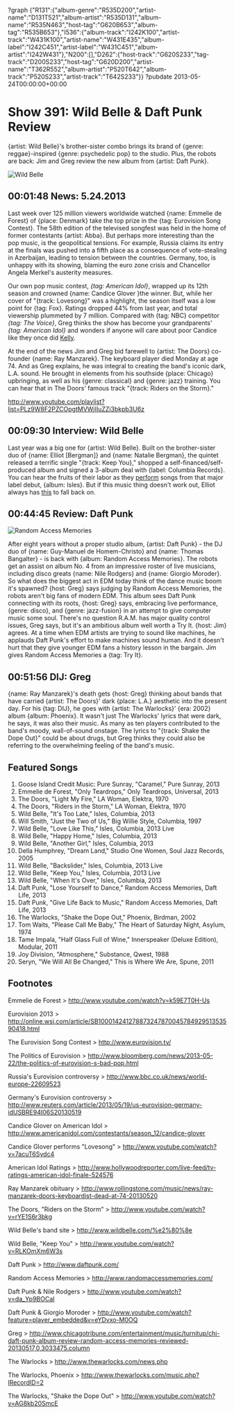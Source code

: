 ?graph {"R131":{"album-genre":"R535D200","artist-name":"D131T521","album-artist":"R535D131","album-name":"R535N463","host-tag":"G620B653","album-tag":"R535B653"},"I536":{"album-track":"I242K100","artist-track":"W431K100","artist-name":"W431E435","album-label":"I242C451","artist-label":"W431C451","album-artist":"I242W431"},"N200":[],"D262":{"host-track":"G620S233","tag-track":"D200S233","host-tag":"G620D200","artist-name":"T362R552","album-artist":"P520T642","album-track":"P520S233","artist-track":"T642S233"}}
?pubdate 2013-05-24T00:00:00+00:00

# Show 391: Wild Belle & Daft Punk Review

{artist: Wild Belle}'s brother-sister combo brings its brand of {genre: reggae}-inspired {genre: psychedelic pop} to the studio. Plus, the robots are back: Jim and Greg review the new album from {artist: Daft Punk}.

![Wild Belle](http://static.soundopinions.org/images/2013/wildbelle.jpg)

## 00:01:48 News: 5.24.2013
Last week over 125 million viewers worldwide watched {name: Emmelie de Forest} of {place: Denmark} take the top prize in the {tag: Eurovision Song Contest}. The 58th edition of the televised songfest was held in the home of former contestants {artist: Abba}. But perhaps more interesting than the pop music, is the geopolitical tensions. For example, Russia claims its entry at the finals was pushed into a fifth place as a consequence of vote-stealing in Azerbaijan, leading to tension between the countries. Germany, too, is unhappy with its showing, blaming the euro zone crisis and Chancellor Angela Merkel's austerity measures.

Our own pop music contest, *{tag: American Idol}*, wrapped up its 12th season and crowned {name: Candice Glover }the winner. But, while her cover of "{track: Lovesong}" was a highlight, the season itself was a low point for {tag: Fox}. Ratings dropped 44% from last year, and total viewership plummeted by 7 million. Compared with {tag: NBC} competitor *{tag: The Voice}*, Greg thinks the show has become your grandparents' *{tag: American Idol}* and wonders if anyone will care about poor Candice like they once did [Kelly](http://www.kellyclarkson.com/).

At the end of the news Jim and Greg bid farewell to {artist: The Doors} co-founder {name: Ray Manzarek}. The keyboard player died Monday at age 74. And as Greg explains, he was integral to creating the band's iconic dark, L.A. sound. He brought in elements from his southside {place: Chicago} upbringing, as well as his {genre: classical} and {genre: jazz} training. You can hear that in The Doors' famous track "{track: Riders on the Storm}."

http://www.youtube.com/playlist?list=PLz9W8F2PZCOpgtMVWjIIuZZi3bkpb3U6z

## 00:09:30 Interview: Wild Belle
Last year was a big one for {artist: Wild Belle}. Built on the brother-sister duo of {name: Elliot [Bergman]} and {name: Natalie Bergman}, the quintet released a terrific single "{track: Keep You}," shopped a self-financed/self-produced album and signed a 3-album deal with {label: Columbia Records}. You can hear the fruits of their labor as they [perform](http://www.youtube.com/playlist?list=PLz9W8F2PZCOpgtMVWjIIuZZi3bkpb3U6z) songs from that major label debut, {album: Isles}. But if this music thing doesn't work out, Elliot always has [this](http://www.flickr.com/photos/davidsampson/sets/72157623171397039/comments/) to fall back on.

## 00:44:45 Review: Daft Punk
![Random Access Memories](http://is5.mzstatic.com/image/thumb/Music2/v4/0c/8c/4a/0c8c4a84-465f-ee54-d999-eb0743d224ef/source/600x600bb.jpg "5468295/617154241")

After eight years without a proper studio album, {artist: Daft Punk} - the DJ duo of {name: Guy-Manuel de Homem-Christo} and {name: Thomas Bangalter} - is back with {album: Random Access Memories}. The robots get an assist on album No. 4 from an impressive roster of live musicians, including disco greats {name: Nile Rodgers} and {name: Giorgio Moroder}. So what does the biggest act in EDM today think of the dance music boom it's spawned? {host: Greg} says judging by Random Access Memories, the robots aren't big fans of modern EDM. This album sees Daft Punk connecting with its roots, {host: Greg} says, embracing live performance, {genre: disco}, and {genre: jazz-fusion} in an attempt to give computer music some soul. There's no question R.A.M. has major quality control issues, Greg says, but it's an ambitious album well worth a Try It. {host: Jim} agrees. At a time when EDM artists are trying to sound like machines, he applauds Daft Punk's effort to make machines sound human. And it doesn't hurt that they give younger EDM fans a history lesson in the bargain. Jim gives Random Access Memories a {tag: Try It}.

## 00:51:56 DIJ: Greg
{name: Ray Manzarek}'s death gets {host: Greg} thinking about bands that have carried {artist: The Doors}' dark {place: L.A.} aesthetic into the present day. For his {tag: DIJ}, he goes with {artist: The Warlocks}' {era: 2002} album {album: Phoenix}. It wasn't just The Warlocks' lyrics that were dark, he says, it was also their music. As many as ten players contributed to the band's moody, wall-of-sound onstage. The lyrics to "{track: Shake the Dope Out}" could be about drugs, but Greg thinks they could also be referring to the overwhelming feeling of the band's music.

## Featured Songs
1. Goose Island Credit Music: Pure Sunray, "Caramel," Pure Sunray, 2013
2. Emmelie de Forest, "Only Teardrops," Only Teardrops, Universal, 2013
3. The Doors, "Light My Fire," LA Woman, Elektra, 1970
4. The Doors, "Riders in the Storm," LA Woman, Elektra, 1970
5. Wild Belle, "It's Too Late," Isles, Columbia, 2013
6. Will Smith, "Just the Two of Us," Big Willie Style, Columbia, 1997
7. Wild Belle, "Love Like This," Isles, Columbia, 2013 Live
8. Wild Belle, "Happy Home," Isles, Columbia, 2013
9. Wild Belle, "Another Girl," Isles, Columbia, 2013
10. Della Humphrey, "Dream Land," Studio One Women, Soul Jazz Records, 2005
11. Wild Belle, "Backslider," Isles, Columbia, 2013 Live
12. Wild Belle, "Keep You," Isles, Columbia, 2013 Live
13. Wild Belle, "When It's Over," Isles, Columbia, 2013
14. Daft Punk, "Lose Yourself to Dance," Random Access Memories, Daft Life, 2013
15. Daft Punk, "Give Life Back to Music," Random Access Memories, Daft Life, 2013
16. The Warlocks, "Shake the Dope Out," Phoenix, Birdman, 2002
17. Tom Waits, "Please Call Me Baby," The Heart of Saturday Night, Asylum, 1974
18. Tame Impala, "Half Glass Full of Wine," Innerspeaker (Deluxe Edition), Modular, 2011
19. Joy Division, "Atmosphere," Substance, Qwest, 1988
20. Seryn, "We Will All Be Changed," This is Where We Are, Spune, 2011

## Footnotes
Emmelie de Forest > http://www.youtube.com/watch?v=k59E7T0H-Us

Eurovision 2013 > http://online.wsj.com/article/SB10001424127887324787004578492951353590418.html

The Eurovision Song Contest > http://www.eurovision.tv/

The Politics of Eurovision > http://www.bloomberg.com/news/2013-05-22/the-politics-of-eurovision-s-bad-pop.html

Russia's Eurovision controversy > http://www.bbc.co.uk/news/world-europe-22609523

Germany's Eurovision controversy > http://www.reuters.com/article/2013/05/19/us-eurovision-germany-idUSBRE94I06S20130519

Candice Glover on American Idol > http://www.americanidol.com/contestants/season_12/candice-glover

Candice Glover performs "Lovesong" > http://www.youtube.com/watch?v=7acuT6Sydc4

American Idol Ratings > http://www.hollywoodreporter.com/live-feed/tv-ratings-american-idol-finale-524576

Ray Manzarek obituary > http://www.rollingstone.com/music/news/ray-manzarek-doors-keyboardist-dead-at-74-20130520

The Doors, "Riders on the Storm" > http://www.youtube.com/watch?v=rYE1S6r3bkg

Wild Belle's band site > http://www.wildbelle.com/%e2%80%8e

Wild Belle, "Keep You" > http://www.youtube.com/watch?v=RLKOmXm6W3s

Daft Punk > http://www.daftpunk.com/

Random Access Memories > http://www.randomaccessmemories.com/

Daft Punk & Nile Rodgers > http://www.youtube.com/watch?v=da_Yp9BOCaI

Daft Punk & Giorgio Moroder > http://www.youtube.com/watch?feature=player_embedded&v=eYDvxo-M0OQ

Greg > http://www.chicagotribune.com/entertainment/music/turnitup/chi-daft-punk-album-review-random-access-memories-reviewed-20130517,0,3033475.column

The Warlocks > http://www.thewarlocks.com/news.php

The Warlocks, Phoenix > http://www.thewarlocks.com/music.php?lRecordID=2

The Warlocks, "Shake the Dope Out" > http://www.youtube.com/watch?v=AG8kb20SmcE
